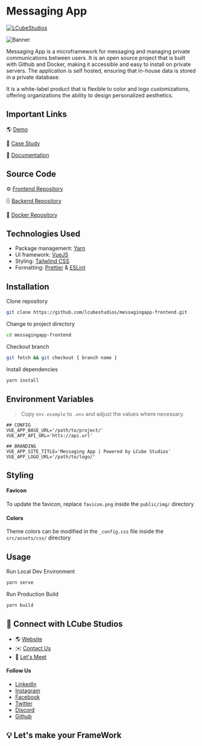 # Messaging App

[![LCubeStudios](https://badgen.now.sh/badge/Developed%20by/LCube%20Studios/?color=FFCB05)](https://lcubestudios.io)

![Banner](/img/screenshots/banner.png?raw=true "Banner")

Messaging App is a microframework for messaging and managing private communications between users. It is an open source project that is built with Github and Docker, making it accessible and easy to install on private servers. The application is self hosted, ensuring that in-house data is stored in a private database.

It is a white-label product that is flexible to color and logo customizations, offering organizations the ability to design personalized aesthetics.

## Important Links

🌎 [Demo](https://demo.lcubestudios.io/messagingapp-frontend)

📝 [Case Study](https://lcubestudios.io/work/messaging-app)

📒 [Documentation](/README.md)

## Source Code

⚙️ [Frontend Repository](https://github.com/lcubestudios/messagingapp-frontend)

🗄 ️[Backend Repository](https://github.com/lcubestudios/messagingapp-backend)

🐳 [Docker Repository](https://github.com/lcubestudios/messagingapp-docker)

## Technologies Used

- Package management: [Yarn](https://yarnpkg.com/)
- UI framework: [VueJS](https://vuejs.org/)
- Styling: [Tailwlind CSS](https://tailwindcss.com/)
- Formatting: [Prettier](https://prettier.io/) & [ESLint](https://eslint.org/)

## Installation

Clone repository
```sh
git clone https://github.com/lcubestudios/messagingapp-frontend.git
```

Change to project directory
```sh
cd messagingapp-frontend
```

Checkout branch
```sh
git fetch && git checkout { branch name }
```

Install dependencies
```sh
yarn install
```

## Environment Variables
> Copy  ```env.example``` to ```.env``` and adjust the values where necessary.

```env
## CONFIG
VUE_APP_BASE_URL='/path/to/project/'
VUE_APP_API_URL='htts://api.url'

## BRANDING
VUE_APP_SITE_TITLE='Messaging App | Powered by LCube Studios'
VUE_APP_LOGO_URL='/path/to/logo/'
```

## Styling

#### Favicon
To update the favicon, replace ```favicon.png``` inside the ```public/img/``` directory

#### Colors
Theme colors can be modified in the ```_config.css``` file inside the ```src/assets/css/``` directory

## Usage

Run Local Dev Environment 
```sh
yarn serve
```

Run Production Build 
```sh
yarn build
```

## 📣 Connect with LCube Studios
- 🌎 [Website](https://Lcubestudios.io)
- ✉️ [Contact Us](mailto:Contact@lcubestudios.io)
- 📅 [Let's Meet](https://calendly.com/lcubestudios/30min)
#### Follow Us
- [LinkedIn](https://www.linkedin.com/company/lcubestudios/)
- [Instagram](https://www.instagram.com/lcubestudios)
- [Facebook](https://www.facebook.com/lcubestudiosnyc/)
- [Twitter](https://www.twitter.com/lcubestudios/)
- [Discord](https://discord.com/invite/6Ud9x23zaK)
- [Github](https://github.com/lcubestudios)

## 💡 Let's make your FrameWork
